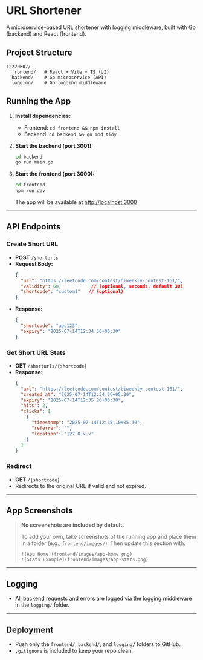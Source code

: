# URL Shortener

A microservice-based URL shortener with logging middleware, built with Go (backend) and React (frontend).

## Project Structure

```
12220607/
  frontend/   # React + Vite + TS (UI)
  backend/    # Go microservice (API)
  logging/    # Go logging middleware
```

## Running the App

1. **Install dependencies:**
   - Frontend: `cd frontend && npm install`
   - Backend: `cd backend && go mod tidy`

2. **Start the backend (port 3001):**
   ```sh
   cd backend
   go run main.go
   ```

3. **Start the frontend (port 3000):**
   ```sh
   cd frontend
   npm run dev
   ```
   The app will be available at [http://localhost:3000](http://localhost:3000)

---

## API Endpoints

### Create Short URL
- **POST** `/shorturls`
- **Request Body:**
  ```json
  {
    "url": "https://leetcode.com/contest/biweekly-contest-161/",
    "validity": 60,           // (optional, seconds, default 30)
    "shortcode": "custom1"   // (optional)
  }
  ```
- **Response:**
  ```json
  {
    "shortcode": "abc123",
    "expiry": "2025-07-14T12:34:56+05:30"
  }
  ```

### Get Short URL Stats
- **GET** `/shorturls/{shortcode}`
- **Response:**
  ```json
  {
    "url": "https://leetcode.com/contest/biweekly-contest-161/",
    "created_at": "2025-07-14T12:34:56+05:30",
    "expiry": "2025-07-14T12:35:26+05:30",
    "hits": 2,
    "clicks": [
      {
        "timestamp": "2025-07-14T12:35:10+05:30",
        "referrer": "",
        "location": "127.0.x.x"
      }
    ]
  }
  ```

### Redirect
- **GET** `/{shortcode}`
- Redirects to the original URL if valid and not expired.

---

## App Screenshots

> **No screenshots are included by default.**
>
> To add your own, take screenshots of the running app and place them in a folder (e.g., `frontend/images/`).
> Then update this section with:
> ```
> ![App Home](frontend/images/app-home.png)
> ![Stats Example](frontend/images/app-stats.png)
> ```

---

## Logging
- All backend requests and errors are logged via the logging middleware in the `logging/` folder.

---

## Deployment
- Push only the `frontend/`, `backend/`, and `logging/` folders to GitHub.
- `.gitignore` is included to keep your repo clean. 